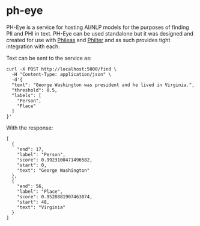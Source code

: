 # ph-eye

PH-Eye is a service for hosting AI/NLP models for the purposes of finding PII and PHI in text. PH-Eye can be used standalone but it was designed and created for use with [Phileas](https://github.com/philterd/phileas) and [Philter](https://github.com/philterd/philter) and as such provides tight integration with each.

Text can be sent to the service as:

```
curl -X POST http://localhost:5000/find \
  -H "Content-Type: application/json" \
  -d'{
  "text": "George Washington was president and he lived in Virginia.",
  "threshold": 0.5,
  "labels": [
    "Person",
    "Place"
  ]
}'
```

With the response:

```
[
  {
    "end": 17,
    "label": "Person",
    "score": 0.9923100471496582,
    "start": 0,
    "text": "George Washington"
  },
  {
    "end": 56,
    "label": "Place",
    "score": 0.9528881907463074,
    "start": 48,
    "text": "Virginia"
  }
]
```
